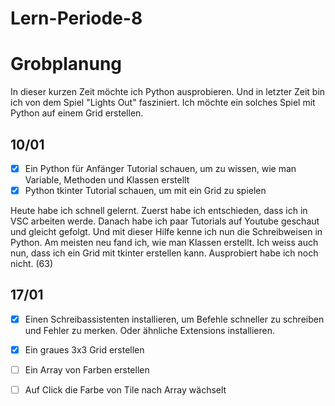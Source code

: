 # Lern-Periode-8

# Grobplanung

In dieser kurzen Zeit möchte ich Python ausprobieren. Und in letzter Zeit bin ich von dem Spiel "Lights Out" fasziniert. Ich möchte ein solches Spiel mit Python auf einem Grid erstellen. 

## 10/01

- [x] Ein Python für Anfänger Tutorial schauen, um zu wissen, wie man Variable, Methoden und Klassen erstellt
- [x] Python tkinter Tutorial schauen, um mit ein Grid zu spielen

Heute habe ich schnell gelernt. Zuerst habe ich entschieden, dass ich in VSC arbeiten werde. Danach habe ich paar Tutorials auf Youtube geschaut und gleicht gefolgt. Und mit dieser Hilfe kenne ich nun die Schreibweisen in Python. Am meisten neu fand ich, wie man Klassen erstellt. Ich weiss auch nun, dass ich ein Grid mit tkinter erstellen kann. Ausprobiert habe ich noch nicht. (63)

## 17/01

- [x] Einen Schreibassistenten installieren, um Befehle schneller zu schreiben und Fehler zu merken. Oder ähnliche Extensions installieren.

- [x] Ein graues 3x3 Grid erstellen

- [ ] Ein Array von Farben erstellen

- [ ] Auf Click die Farbe von Tile nach Array wächselt
